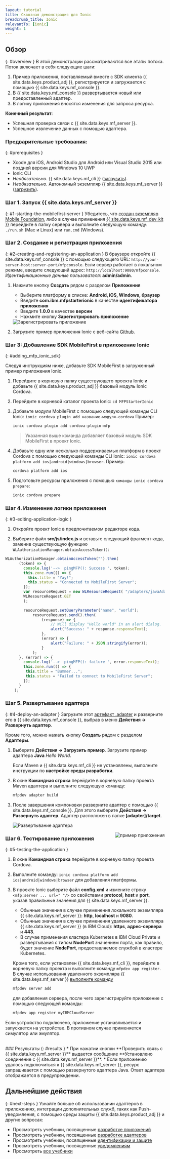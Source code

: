 ```yaml
---
layout: tutorial
title: Сквозная демонстрация для Ionic
breadcrumb_title: Ionic
relevantTo: [ionic]
weight: 1
---
```

<!-- NLS_CHARSET=UTF-8 -->
## Обзор
{: #overview }
В этой демонстрации рассматриваются все этапы потока. Поток включает в себя следующие шаги:

1. Пример приложения, поставляемый вместе с SDK клиента {{ site.data.keys.product_adj }}, регистрируется и загружается с помощью {{ site.data.keys.mf_console }}.
2. В {{ site.data.keys.mf_console }} развертывается новый или предоставленный адаптер.  
3. В логику приложения вносятся изменения для запроса ресурса.

**Конечный результат**:

* Успешная проверка связи с {{ site.data.keys.mf_server }}.
* Успешное извлечение данных с помощью адаптера.

### Предварительные требования:
{: #prerequisites }
* Xcode для iOS, Android Studio для Android или Visual Studio 2015 или поздней версии для Windows 10 UWP
* Ionic CLI
* *Необязательно*. {{ site.data.keys.mf_cli }} ([загрузить]({{site.baseurl}}/downloads)).
* *Необязательно*. Автономный экземпляр {{ site.data.keys.mf_server }} ([загрузить]({{site.baseurl}}/downloads)).

### Шаг 1. Запуск {{ site.data.keys.mf_server }}
{: #1-starting-the-mobilefirst-server }
Убедитесь, что [создан экземпляр Mobile Foundation](../../ibmcloud/using-mobile-foundation), либо в случае применения [{{ site.data.keys.mf_dev_kit }}](../../installation-configuration/development/mobilefirst) перейдите в папку сервера и выполните следующую команду: `./run.sh` (Mac и Linux) или `run.cmd` (Windows).

### Шаг 2. Создание и регистрация приложения
{: #2-creating-and-registering-an-application }
В браузере откройте {{ site.data.keys.mf_console }} с помощью следующего URL: `http://your-server-host:server-port/mfpconsole`. Если сервер работает в локальном режиме, введите следующий адрес: `http://localhost:9080/mfpconsole`. *Идентификационные данные пользователя*: **admin/admin**.

1. Нажмите кнопку **Создать** рядом с разделом **Приложения**
    * Выберите платформу в списке: **Android, iOS, Windows, браузер**
    * Введите **com.ibm.mfpstarterionic** в качестве **идентификатора приложения**
    * Введите **1.0.0** в качестве **версии**
    * Нажмите кнопку **Зарегистрировать приложение**

    <img class="gifplayer" alt="Зарегистрировать приложение" src="register-an-application-ionic.png"/>

2. Загрузите пример приложения Ionic с веб-сайта [Github](https://github.ibm.com/MFPSamples/MFPStarterIonic).

### Шаг 3: Добавление SDK MobileFirst в приложение Ionic
{: #adding_mfp_ionic_sdk}

Следуя инструкциям ниже, добавьте SDK MobileFirst в загруженный пример приложения Ionic.

1. Перейдите в корневую папку существующего проекта Ionic и добавьте {{ site.data.keys.product_adj }} базовый модуль Ionic Cordova.

2. Перейдите в корневой каталог проекта Ionic: `cd MFPStarterIonic`

3. Добавьте модули MobileFirst с помощью следующей команды CLI Ionic: `ionic cordova plugin add название-модуля-cordova`
Пример:

   ```bash
   ionic cordova plugin add cordova-plugin-mfp
   ```

   > Указанная выше команда добавляет базовый модуль SDK MobileFirst в проект Ionic.

4. Добавьте одну или несколько поддерживаемых платформ в проект Cordova с помощью следующей команды CLI Ionic: `ionic cordova platform add ios|android|windows|browser`. Пример:

   ```bash
   cordova platform add ios
   ```

5. Подготовьте ресурсы приложения с помощью `команды ionic cordova prepare`:

   ```bash
   ionic cordova prepare
   ```

### Шаг 4. Изменение логики приложения
{: #3-editing-application-logic }
1. Откройте проект Ionic в предпочитаемом редакторе кода.

2. Выберите файл **src/js/index.js** и вставьте следующий фрагмент кода, заменив существующую функцию `WLAuthorizationManager.obtainAccessToken()`:

```javascript
WLAuthorizationManager.obtainAccessToken("").then(
      (token) => {
        console.log('-->  pingMFP(): Success ', token);
        this.zone.run(() => {
          this.title = "Yay!";
          this.status = "Connected to MobileFirst Server";
        });
        var resourceRequest = new WLResourceRequest( "/adapters/javaAdapter/resource/greet/",
        WLResourceRequest.GET
        );

        resourceRequest.setQueryParameter("name", "world");
            resourceRequest.send().then(
                (response) => {
                    // Will display "Hello world" in an alert dialog.
                    alert("Success: " + response.responseText);
                },
                (error) => {
                    alert("Failure: " + JSON.stringify(error));
                }
            );
      }, (error) => {
        console.log('-->  pingMFP(): failure ', error.responseText);
        this.zone.run(() => {
         this.title = "Bummer...";
         this.status = "Failed to connect to MobileFirst Server";
        });
      }
    );
```

### Шаг 5. Развертывание адаптера
{: #4-deploy-an-adapter }
Загрузите этот [артефакт .adapter](../javaAdapter.adapter) и разверните его в {{ site.data.keys.mf_console }}, выбрав в меню **Действия → Развернуть адаптер**.

Кроме того, можно нажать кнопку **Создать** рядом с разделом **Адаптеры**.  

1. Выберите **Действия → Загрузить пример**. Загрузите пример адаптера **Java** *Hello World*.

    Если Maven и {{ site.data.keys.mf_cli }} не установлены, выполните инструкции по **настройке среды разработки**.

2. В окне **Командная строка** перейдите в корневую папку проекта Maven адаптера и выполните следующую команду:

    ```bash
    mfpdev adapter build
    ```

3. После завершения компоновки разверните адаптер с помощью {{ site.data.keys.mf_console }}. Для этого выберите **Действия → Развернуть адаптер**. Адаптер расположен в папке **[adapter]/target**.

    <img class="gifplayer" alt="Развертывание адаптера" src="create-an-adapter.png"/>   


<img src="ionicQuickStart.png" alt="пример приложения" style="float:right"/>

### Шаг 6. Тестирование приложения
{: #5-testing-the-application }
1. В окне **Командная строка** перейдите в корневую папку проекта Cordova.
2. Выполните команду: `ionic cordova platform add ios|android|windows|browser` для добавления платформы.
3. В проекте Ionic выберите файл **config.xml** и измените строку `<mfp:server ... url=" "/>` со свойствами **protocol**, **host** и **port**, указав правильные значения для {{ site.data.keys.mf_server }}.
    * Обычные значения в случае применения локального экземпляра {{ site.data.keys.mf_server }}: **http**, **localhost** и **9080**.
    * Обычные значения в случае применения удаленного экземпляра {{ site.data.keys.mf_server }} (в IBM Cloud): **https**, **адрес-сервера** и **443**.
    * В случае применения кластера Kubernetes в IBM Cloud Private и развертывания с типом **NodePort** значением порта, как правило, будет значение **NodePort**, предоставляемое службой в кластере Kubernetes.

    Кроме того, если установлен {{ site.data.keys.mf_cli }}, перейдите в корневую папку проекта и выполните команду `mfpdev app register`. В случае использования удаленного экземпляра {{ site.data.keys.mf_server }} [выполните команду](../../application-development/using-mobilefirst-cli-to-manage-mobilefirst-artifacts/#add-a-new-server-instance)
    ```bash
    mfpdev server add
    ```
     для добавления сервера, после чего зарегистрируйте приложение с помощью следующей команды:
    ```bash
    mfpdev app register myIBMCloudServer
    ```

Если устройство подключено, приложение устанавливается и запускается на устройстве.
В противном случае применяется симулятор или эмулятор.

<br clear="all"/>
### Результаты
{: #results }
* При нажатии кнопки **Проверить связь с {{ site.data.keys.mf_server }}** выдается сообщение **Установлено соединение с {{ site.data.keys.mf_server }}**.
* Если приложению удалось подключиться к {{ site.data.keys.mf_server }}, ресурс запрашивается с помощью развернутого адаптера Java. Ответ адаптера отображается в предупреждении.

## Дальнейшие действия
{: #next-steps }
Узнайте больше об использовании адаптеров в приложениях, интеграции дополнительных служб, таких как Push-уведомления, с помощью среды защиты {{ site.data.keys.product_adj }} и других вопросах:

- Просмотреть учебники, посвященные [разработке приложений](../../application-development/)
- Просмотреть учебники, посвященные [разработке адаптеров](../../adapters/)
- Просмотреть учебники, посвященные [идентификации и защите](../../authentication-and-security/)
- Просмотреть учебники, посвященные [уведомлениям](../../notifications/)
- Просмотреть [все учебники](../../all-tutorials)
